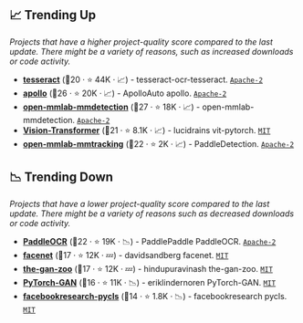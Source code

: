 ## 📈 Trending Up

_Projects that have a higher project-quality score compared to the last update. There might be a variety of reasons, such as increased downloads or code activity._

- <b><a href="https://github.com/tesseract-ocr/tesseract">tesseract</a></b> (🥈20 ·  ⭐ 44K · 📈) - tesseract-ocr-tesseract. <code><a href="http://bit.ly/3nYMfla">Apache-2</a></code>
- <b><a href="https://github.com/ApolloAuto/apollo">apollo</a></b> (🥇26 ·  ⭐ 20K · 📈) - ApolloAuto apollo. <code><a href="http://bit.ly/3nYMfla">Apache-2</a></code>
- <b><a href="https://github.com/open-mmlab/mmdetection">open-mmlab-mmdetection</a></b> (🥇27 ·  ⭐ 18K · 📈) - open-mmlab-mmdetection. <code><a href="http://bit.ly/3nYMfla">Apache-2</a></code>
- <b><a href="https://github.com/lucidrains/vit-pytorch">Vision-Transformer</a></b> (🥈21 ·  ⭐ 8.1K · 📈) - lucidrains vit-pytorch. <code><a href="http://bit.ly/34MBwT8">MIT</a></code>
- <b><a href="https://github.com/open-mmlab/mmtracking">open-mmlab-mmtracking</a></b> (🥈22 ·  ⭐ 2K · 📈) - PaddleDetection. <code><a href="http://bit.ly/3nYMfla">Apache-2</a></code>

## 📉 Trending Down

_Projects that have a lower project-quality score compared to the last update. There might be a variety of reasons such as decreased downloads or code activity._

- <b><a href="https://github.com/PaddlePaddle/PaddleOCR">PaddleOCR</a></b> (🥇22 ·  ⭐ 19K · 📉) - PaddlePaddle PaddleOCR. <code><a href="http://bit.ly/3nYMfla">Apache-2</a></code>
- <b><a href="https://github.com/davidsandberg/facenet">facenet</a></b> (🥉17 ·  ⭐ 12K · 💤) - davidsandberg facenet. <code><a href="http://bit.ly/34MBwT8">MIT</a></code>
- <b><a href="https://github.com/hindupuravinash/the-gan-zoo">the-gan-zoo</a></b> (🥈17 ·  ⭐ 12K · 💤) - hindupuravinash the-gan-zoo. <code><a href="http://bit.ly/34MBwT8">MIT</a></code>
- <b><a href="https://github.com/eriklindernoren/PyTorch-GAN">PyTorch-GAN</a></b> (🥈16 ·  ⭐ 11K · 📉) - eriklindernoren PyTorch-GAN. <code><a href="http://bit.ly/34MBwT8">MIT</a></code>
- <b><a href="https://github.com/facebookresearch/pycls">facebookresearch-pycls</a></b> (🥉14 ·  ⭐ 1.8K · 📉) - facebookresearch pycls. <code><a href="http://bit.ly/34MBwT8">MIT</a></code>

